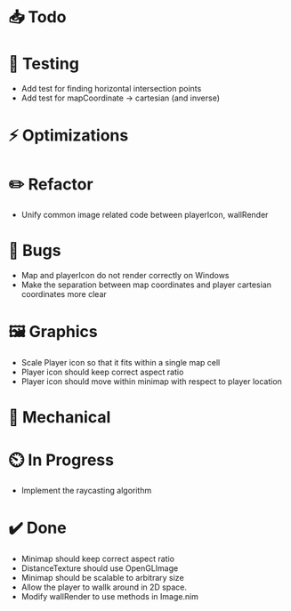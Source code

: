 # 📥 Todo

# 🔬 Testing
* Add test for finding horizontal intersection points
* Add test for mapCoordinate -> cartesian  (and inverse)

# ⚡  Optimizations

# ✏️  Refactor
* Unify common image related code between playerIcon, wallRender

# 🐞 Bugs
* Map and playerIcon do not render correctly on Windows
* Make the separation between map coordinates and player cartesian coordinates more clear

# 🖼️  Graphics
* Scale Player icon so that it fits within a single map cell
* Player icon should keep correct aspect ratio
* Player icon should move within minimap with respect to player location

# 🔧 Mechanical

# ⏲️  In Progress
* Implement the raycasting algorithm

# ✔️  Done
* Minimap should keep correct aspect ratio
* DistanceTexture should use OpenGLImage
* Minimap should be scalable to arbitrary size
* Allow the player to wallk around in 2D space.
* Modify wallRender to use methods in Image.nim